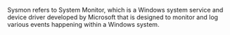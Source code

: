 Sysmon refers to System Monitor, which is a Windows system service and device driver developed by Microsoft that is designed to monitor and log various events happening within a Windows system.
